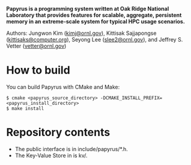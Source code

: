 **Papyrus is a programming system written at Oak Ridge National Laboratory that provides features for scalable, aggregate, persistent memory in an extreme-scale system for typical HPC usage scenarios.**

Authors: Jungwon Kim (kimj@ornl.gov), Kittisak Sajjapongse (kittisaks@computer.org), Seyong Lee (slee2@ornl.gov), and Jeffrey S. Vetter (vetter@ornl.gov)

# How to build
You can build Papyrus with CMake and Make:

    $ cmake <papyrus_source_directory> -DCMAKE_INSTALL_PREFIX=<papyrus_install_directory>
    $ make install

# Repository contents
- The public interface is in include/papyrus/*.h.
- The Key-Value Store in is kv/.

